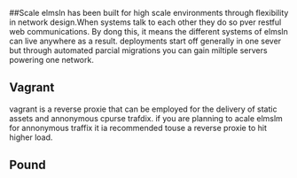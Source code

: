 ##Scale
elmsln has been built for high scale environments through flexibility in network design.When systems talk to each other they do so pver restful web communications. By dong this, it means the different systems of elmsln can live anywhere as a result. deployments start off generally in one sever but through automated parcial migrations you can gain miltiple servers powering one network.
## Vagrant
vagrant is a reverse proxie that can be employed for the delivery of static assets and annonymous cpurse trafdix. if you are planning to acale elmslm for annonymous traffix it ia recommended touse a reverse proxie to hit higher load.

## Pound
